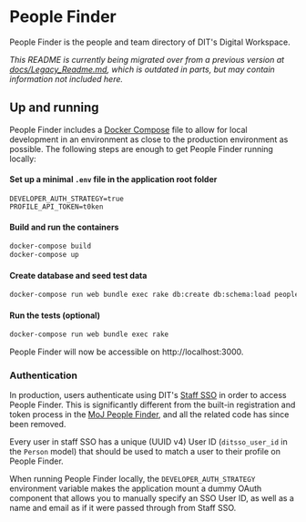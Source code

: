 # People Finder

People Finder is the people and team directory of DIT's Digital Workspace.

_This README is currently being migrated over from a previous version at
[docs/Legacy_Readme.md](docs/docs/Legacy_Readme.md), which is outdated in parts, but may contain
information not included here._

## Up and running

People Finder includes a [Docker Compose](https://docs.docker.com/compose/) file to allow for local
development in an environment as close to the production environment as possible. The following
steps are enough to get People Finder running locally:

#### Set up a minimal `.env` file in the application root folder
```dosini
DEVELOPER_AUTH_STRATEGY=true
PROFILE_API_TOKEN=t0ken
```

#### Build and run the containers
```bash
docker-compose build
docker-compose up
```

#### Create database and seed test data
```bash
docker-compose run web bundle exec rake db:create db:schema:load peoplefinder:demo
```

#### Run the tests (optional)
```bash
docker-compose run web bundle exec rake
```

People Finder will now be accessible on http://localhost:3000.

### Authentication

In production, users authenticate using DIT's [Staff SSO](https://github.com/uktrade/staff-sso)
in order to access People Finder. This is significantly different from the built-in registration
and token process in the [MoJ People Finder](https://github.com/ministryofjustice/peoplefinder),
and all the related code has since been removed.

Every user in staff SSO has a unique (UUID v4) User ID (`ditsso_user_id` in the `Person` model)
that should be used to match a user to their profile on People Finder.

When running People Finder locally, the `DEVELOPER_AUTH_STRATEGY` environment variable makes
the application mount a dummy OAuth component that allows you to manually specify an SSO User
ID, as well as a name and email as if it were passed through from Staff SSO.
